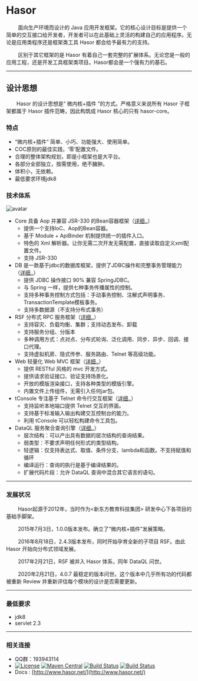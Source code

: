 # Hasor

&emsp;&emsp; 面向生产环境而设计的 Java 应用开发框架。它的核心设计目标是提供一个简单的交互接口给开发者，开发者可以在此基础上灵活的构建自己的应用程序。无论是应用类程序还是框架类工具 Hasor 都会给予最有力的支持。

&emsp;&emsp; 区别于其它框架的是 Hasor 有着自己一套完整的扩展体系。无论您是一般的应用工程，还是开发工具框架类项目。Hasor都会是一个强有力的基石。

----------
## 设计思想
&emsp;&emsp;Hasor 的设计思想是“ 微内核+插件 ”的方式。严格意义来说所有 Hasor 子框架都属于 Hasor 插件范畴，因此构筑成 Hasor 核心的只有 hasor-core。

### 特点
- “微内核+插件” 简单、小巧、功能强大、使用简单。
- COC原则的最佳实践，‘零’配置文件。
- 合理的整体架构规划，即是小框架也是大平台。
- 各部分全部独立，按需使用，绝不臃肿。
- 体积小，无依赖。
- 最低要求环境jdk8

### 技术体系
![avatar](https://www.hasor.net/web/_images/CC2_403A_3BD5_D581.png)

- Core 具备 Aop 并兼容 JSR-330 的Bean容器框架（[详细..](hasor-core/README.md)）
  - 提供一个支持IoC、Aop的Bean容器。
  - 基于 Module + ApiBinder 机制提供统一的插件入口。
  - 特色的 Xml 解析器。让你无需二次开发无需配置，直接读取自定义xml配置文件。
  - 支持 JSR-330
- DB 是一款基于jdbc的数据库框架，提供了JDBC操作和完整事务管理能力（[详细..](hasor-db/README.md)）
  - 提供 JDBC 操作接口 90% 兼容 SpringJDBC。
  - 与 Spring 一样，提供七种事务传播属性的控制。
  - 支持多种事务控制方式包括：手动事务控制、注解式声明事务、TransactionTemplate模板事务。
  - 支持多数据源（不支持分布式事务）
- RSF 分布式 RPC 服务框架（[详细..](hasor-rsf/README.md)）
  - 支持容灾、负载均衡、集群；支持动态发布、卸载
  - 支持服务分组、分版本
  - 多种调用方式：点对点、分布式轮询、泛化调用、同步、异步、回调、接口代理。
  - 支持虚拟机房、隐式传参、服务路由、Telnet 等高级功能。
- Web 轻量化 Web MVC 框架（[详细..](hasor-web/README.md)）
  - 提供 RESTful 风格的 mvc 开发方式。
  - 提供请求验证接口、验证支持场景化。
  - 开放的模版渲染接口，支持各种类型的模版引擎。
  - 内置文件上传组件，无需引入任何jar包。
- tConsole 专注基于 Telnet 命令行交互框架（[详细..](hasor-tconsole/README.md)）
  - 支持监听本地端口提供 Telnet 交互的界面。
  - 支持基于标准输入输出构建交互控制台的能力。
  - 利用 tConsole 可以轻松构建命令工具包。
- DataQL 服务聚合查询引擎（[详细..](hasor-dataql/README.md)）
  - 层次结构：可以产出具有数据的层次结构的查询结果。
  - 弱类型：不要求声明任何形式的类型结构。
  - 轻逻辑：仅支持表达式、取值、条件分支、lambda和函数。不支持赋值和循环
  - 编译运行：查询的执行是基于编译结果的。
  - 扩展代码片段：允许 DataQL 查询中混合其它语言的语句。

----------
### 发展状况

&emsp;&emsp; Hasor起源于2012年，当时作为<新东方教育科技集团> 研发中心下各项目的基础手脚架。

&emsp;&emsp; 2015年7月3日，1.0.0版本发布。确立了“微内核+插件”发展策略。

&emsp;&emsp; 2016年8月18日，2.4.3版本发布，同时开始孕育全新的子项目 RSF。由此 Hasor 开始向分布式领域发展。

&emsp;&emsp; 2017年2月21日，RSF 被并入 Hasor 体系，同年 DataQL 问世。

&emsp;&emsp; 2020年2月21日，4.0.7 最稳定的版本问世。这个版本中几乎所有功的代码都被重新 Review 并重新评估每个模块的设计是否需要更新。

----------
### 最低要求
* jdk8
* servlet 2.3

----------
### 相关连接
* QQ群：193943114
* [![License](https://img.shields.io/badge/license-Apache%202-4EB1BA.svg)](https://www.apache.org/licenses/LICENSE-2.0.html)
[![Maven Central](https://maven-badges.herokuapp.com/maven-central/net.hasor/hasor-core/badge.svg)](https://maven-badges.herokuapp.com/maven-central/net.hasor/hasor-core)
[![Build Status](https://travis-ci.org/zycgit/hasor.svg?branch=master)](https://travis-ci.org/zycgit/hasor)
[![Build Status](https://travis-ci.org/zycgit/hasor.svg?branch=dev)](https://travis-ci.org/zycgit/hasor)
* Docs : [http://www.hasor.net/](http://www.hasor.net/)
